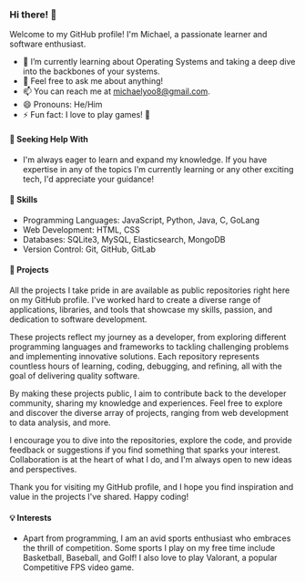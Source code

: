 ### Hi there! 👋

Welcome to my GitHub profile! I'm Michael, a passionate learner and software enthusiast.

- 🌱 I’m currently learning about Operating Systems and taking a deep dive into the backbones of your systems.
- 💬 Feel free to ask me about anything!
- 📫 You can reach me at michaelyoo8@gmail.com.
- 😄 Pronouns: He/Him
- ⚡ Fun fact: I love to play games! :space_invader:

#### 🤔 Seeking Help With

- I'm always eager to learn and expand my knowledge. If you have expertise in any of the topics I'm currently learning or any other exciting tech, I'd appreciate your guidance!

#### 💼 Skills

- Programming Languages: JavaScript, Python, Java, C,  GoLang
- Web Development: HTML, CSS
- Databases: SQLite3, MySQL, Elasticsearch, MongoDB
- Version Control: Git, GitHub, GitLab

#### 📂 Projects

All the projects I take pride in are available as public repositories right here on my GitHub profile. I've worked hard to create a diverse range of applications, libraries, and tools that showcase my skills, passion, and dedication to software development.

These projects reflect my journey as a developer, from exploring different programming languages and frameworks to tackling challenging problems and implementing innovative solutions. Each repository represents countless hours of learning, coding, debugging, and refining, all with the goal of delivering quality software.

By making these projects public, I aim to contribute back to the developer community, sharing my knowledge and experiences. Feel free to explore and discover the diverse array of projects, ranging from web development to data analysis, and more.

I encourage you to dive into the repositories, explore the code, and provide feedback or suggestions if you find something that sparks your interest. Collaboration is at the heart of what I do, and I'm always open to new ideas and perspectives.

Thank you for visiting my GitHub profile, and I hope you find inspiration and value in the projects I've shared. Happy coding!


#### 💡 Interests

- Apart from programming, I am an avid sports enthusiast who embraces the thrill of competition. Some sports I play on my free time include Basketball, Baseball, and Golf! I also love to play Valorant, a popular Competitive FPS video game.

<!-- 
**myoo18/myoo18** is a ✨ _special_ ✨ repository because its `README.md` (this file) appears on your GitHub profile.
-->

